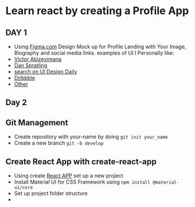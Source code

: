 # Learn react by creating a Profile App
## DAY 1
* Using [Figma.com](figma.com) Design Mock up for Profile Landing with Your Image, Biography and social media links.
examples of UI I Personally like: 
* [Victor Abizeyimana](https://victor-abz.com/)
* [Dan Spratling](https://danspratling.dev/)
* [search on UI Design Daily](https://uidesigndaily.com/)
* [Dribbble](https://dribbble.com/shots/14205580-Home-Curriculum-Vitae)
* [Other](https://www.mockplus.com/blog/post/web-developer-portfolio)

## Day 2

## Git Management
* Create repository with your-name by doing `git init your_name`
* Create a new branch `git -b develop`

## Create React App with create-react-app
* Using create [React APP](https://reactjs.org/docs/create-a-new-react-app.html) set up a new project
* Install Material UI for CSS Framework using `npm install @material-ui/core`
* Set up project folder structure
* 